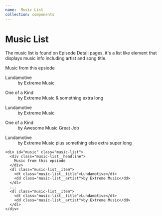 ```yaml
---
name:  Music List
collection: components
---
```


# Music List

The music list is found on Episode Detail pages, it's a list like element that displays music info including artist and song title.

<div id="music" class="music-list">
  <div class="music-list__headline">
    Music from this epsiode
  </div>
  <dl class="music-list__item">
    <dt class="music-list__title">Lundamotive</dt>
    <dd class="music-list__artist">by Extreme Music</dd>
  </dl>
  <dl class="music-list__item">
    <dt class="music-list__title">One of a Kind</dt>
    <dd class="music-list__artist">by Extreme Music &amp; something extra long</dd>
  </dl>
  <dl class="music-list__item">
    <dt class="music-list__title">Lundamotive</dt>
    <dd class="music-list__artist">by Extreme Music</dd>
  </dl>
  <dl class="music-list__item">
    <dt class="music-list__title">One of a Kind</dt>
    <dd class="music-list__artist">by Awesome Music Great Job</dd>
  </dl>
  <dl class="music-list__item">
    <dt class="music-list__title">Lundamotive</dt>
    <dd class="music-list__artist">by Extreme Music plus something else extra super long</dd>
  </dl>
</div>

```
<div id="music" class="music-list">
  <div class="music-list__headline">
    Music from this epsiode
  </div>
  <dl class="music-list__item">
    <dt class="music-list__title">Lundamotive</dt>
    <dd class="music-list__artist">by Extreme Music</dd>
  </dl>
  ...
  <dl class="music-list__item">
    <dt class="music-list__title">Lundamotive</dt>
    <dd class="music-list__artist">by Extreme Music</dd>
  </dl>
</div>

```
